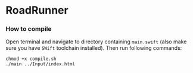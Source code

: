 # RoadRunner

### How to compile

Open terminal and navigate to directory containing `main.swift` (also make sure you have `SWift` toolchain installed). 
Then run following commands:
```
chmod +x compile.sh
./main ../Input/index.html
```
